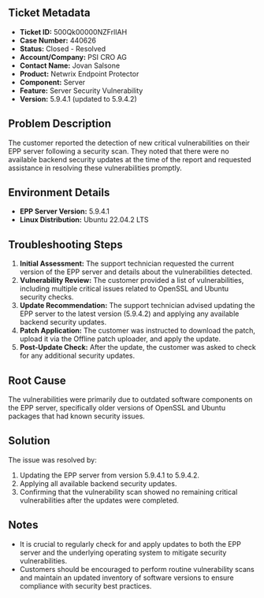 ## Ticket Metadata
- **Ticket ID:** 500Qk00000NZFrlIAH
- **Case Number:** 440626
- **Status:** Closed - Resolved
- **Account/Company:** PSI CRO AG
- **Contact Name:** Jovan Salsone
- **Product:** Netwrix Endpoint Protector
- **Component:** Server
- **Feature:** Server Security Vulnerability
- **Version:** 5.9.4.1 (updated to 5.9.4.2)

## Problem Description
The customer reported the detection of new critical vulnerabilities on their EPP server following a security scan. They noted that there were no available backend security updates at the time of the report and requested assistance in resolving these vulnerabilities promptly.

## Environment Details
- **EPP Server Version:** 5.9.4.1
- **Linux Distribution:** Ubuntu 22.04.2 LTS

## Troubleshooting Steps
1. **Initial Assessment:** The support technician requested the current version of the EPP server and details about the vulnerabilities detected.
2. **Vulnerability Review:** The customer provided a list of vulnerabilities, including multiple critical issues related to OpenSSL and Ubuntu security checks.
3. **Update Recommendation:** The support technician advised updating the EPP server to the latest version (5.9.4.2) and applying any available backend security updates.
4. **Patch Application:** The customer was instructed to download the patch, upload it via the Offline patch uploader, and apply the update.
5. **Post-Update Check:** After the update, the customer was asked to check for any additional security updates.

## Root Cause
The vulnerabilities were primarily due to outdated software components on the EPP server, specifically older versions of OpenSSL and Ubuntu packages that had known security issues.

## Solution
The issue was resolved by:
1. Updating the EPP server from version 5.9.4.1 to 5.9.4.2.
2. Applying all available backend security updates.
3. Confirming that the vulnerability scan showed no remaining critical vulnerabilities after the updates were completed.

## Notes
- It is crucial to regularly check for and apply updates to both the EPP server and the underlying operating system to mitigate security vulnerabilities.
- Customers should be encouraged to perform routine vulnerability scans and maintain an updated inventory of software versions to ensure compliance with security best practices.